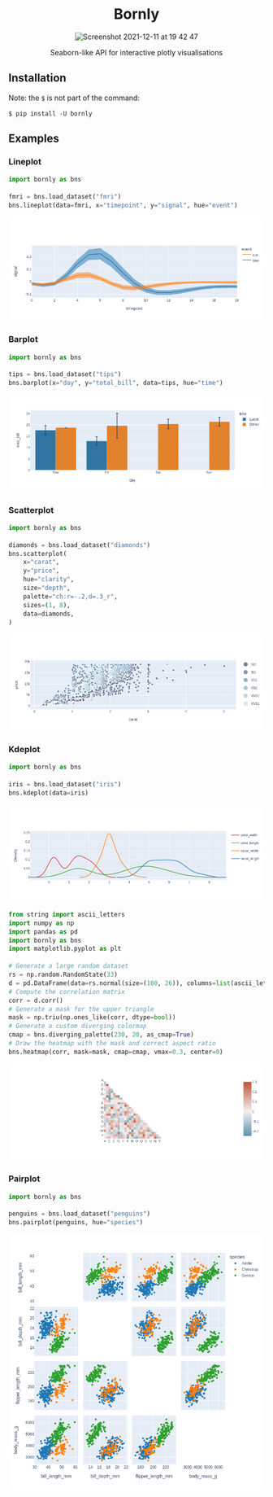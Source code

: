 <h1 align="center">
Bornly
</h1>

<p align="center">
<img width="458" alt="Screenshot 2021-12-11 at 19 42 47" src="https://user-images.githubusercontent.com/33491632/145689600-9c31dd60-d0c6-430c-b350-7d24d7eef7fc.png">
</p>

<p align="center">
Seaborn-like API for interactive plotly visualisations
</p>

## Installation

Note: the `$` is not part of the command:

```console
$ pip install -U bornly
```

## Examples

### Lineplot

```python
import bornly as bns

fmri = bns.load_dataset("fmri")
bns.lineplot(data=fmri, x="timepoint", y="signal", hue="event")
```

![lineplot](img/lineplot.png)

### Barplot

```python
import bornly as bns

tips = bns.load_dataset("tips")
bns.barplot(x="day", y="total_bill", data=tips, hue="time")
```

![barplot](img/barplot.png)

### Scatterplot

```python
import bornly as bns

diamonds = bns.load_dataset("diamonds")
bns.scatterplot(
    x="carat",
    y="price",
    hue="clarity",
    size="depth",
    palette="ch:r=-.2,d=.3_r",
    sizes=(1, 8),
    data=diamonds,
)
```

![scatterplot](img/scatterplot.png)

### Kdeplot

```python
import bornly as bns

iris = bns.load_dataset("iris")
bns.kdeplot(data=iris)
```

![kdeplot](img/kdeplot.png)

```python
from string import ascii_letters
import numpy as np
import pandas as pd
import bornly as bns
import matplotlib.pyplot as plt

# Generate a large random dataset
rs = np.random.RandomState(33)
d = pd.DataFrame(data=rs.normal(size=(100, 26)), columns=list(ascii_letters[26:]))
# Compute the correlation matrix
corr = d.corr()
# Generate a mask for the upper triangle
mask = np.triu(np.ones_like(corr, dtype=bool))
# Generate a custom diverging colormap
cmap = bns.diverging_palette(230, 20, as_cmap=True)
# Draw the heatmap with the mask and correct aspect ratio
bns.heatmap(corr, mask=mask, cmap=cmap, vmax=0.3, center=0)
```

![heatmap](img/heatmap.png)

### Pairplot

```python
import bornly as bns

penguins = bns.load_dataset("penguins")
bns.pairplot(penguins, hue="species")
```

![pairplot](img/pairplot.png)
